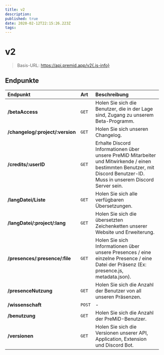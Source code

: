 ```yaml
---
title: v2
description:
published: true
date: 2020-02-12T22:15:26.223Z
tags:
---
```


# v2

> Basis-URL: https://api.premid.app/v2{.is-info}


## Endpunkte

<table>
  <thead>
    <tr>
      <th style="text-align:left">Endpunkt</th>
      <th style="text-align:left">Art</th>
      <th style="text-align:left">Beschreibung</th>
    </tr>
  </thead>
  <tbody>
    <tr>
      <td style="text-align:left"><b>/betaAccess</b>
      </td>
      <td style="text-align:left"><code>GET</code></td>
      <td style="text-align:left">Holen Sie sich die Benutzer, die in der Lage sind, Zugang zu unserem Beta-Programm.</td>
    </tr>
    <tr>
      <td style="text-align:left"><b>/changelog/:project/:version</b>
      </td>
      <td style="text-align:left"><code>GET</code></td>
      <td style="text-align:left">Holen Sie sich unseren Changelog.</td>
    </tr>
    <tr>
      <td style="text-align:left"><b>/credits/:userID</b>
      </td>
      <td style="text-align:left"><code>GET</code></td>
      <td style="text-align:left">Erhalte Discord Informationen über unsere PreMiD Mitarbeiter und Mitwirkende / einen bestimmten Benutzer, mit Discord Benutzer-ID. Muss in unserem Discord Server sein.</td>
    </tr>
    <tr>
      <td style="text-align:left"><b>/langDatei/Liste</b>
      </td>
      <td style="text-align:left"><code>GET</code></td>
      <td style="text-align:left">Holen Sie sich alle verfügbaren Übersetzungen.</td>
    </tr>
    <tr>
      <td style="text-align:left"><b>/langDatei/:project/:lang</b>
      </td>
      <td style="text-align:left"><code>GET</code></td>
      <td style="text-align:left">Holen Sie sich die übersetzten Zeichenketten unserer Website und Erweiterung.</td>
    </tr>
    <tr>
      <td style="text-align:left"><b>/presences/:presence/:file</b>
      </td>
      <td style="text-align:left"><code>GET</code></td>
      <td style="text-align:left">Holen Sie sich Informationen über unsere Presences / eine einzelne Presence / eine Datei der Präsenz (Ex: presence.js, metadata.json).</td>
    </tr>
    <tr>
      <td style="text-align:left"><b>/presenceNutzung</b>
      </td>
      <td style="text-align:left"><code>GET</code></td>
      <td style="text-align:left">Holen Sie sich die Anzahl der Benutzer von all unseren Präsenzen.</td>
    </tr>
    <tr>
      <td style="text-align:left"><b>/wissenschaft</b>
      </td>
      <td style="text-align:left"><code>POST</code></td>
      <td style="text-align:left">-</td>
    </tr>
    <tr>
      <td style="text-align:left"><b>/benutzung</b>
      </td>
      <td style="text-align:left"><code>GET</code></td>
      <td style="text-align:left">Holen Sie sich die Anzahl der PreMiD-Benutzer.</td>
    </tr>
    <tr>
      <td style="text-align:left"><b>/versionen</b>
      </td>
      <td style="text-align:left"><code>GET</code></td>
      <td style="text-align:left">Holen Sie sich die Versionen unserer API, Application, Extension und Discord Bot.</td>
    </tr>
  </tbody>
</table>

